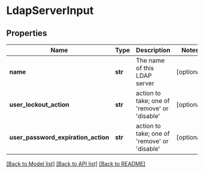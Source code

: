 # LdapServerInput

## Properties
Name | Type | Description | Notes
------------ | ------------- | ------------- | -------------
**name** | **str** | The name of this LDAP server | [optional] 
**user_lockout_action** | **str** | action to take; one of &#x27;remove&#x27; or &#x27;disable&#x27; | [optional] 
**user_password_expiration_action** | **str** | action to take; one of &#x27;remove&#x27; or &#x27;disable&#x27; | [optional] 

[[Back to Model list]](../README.md#documentation-for-models) [[Back to API list]](../README.md#documentation-for-api-endpoints) [[Back to README]](../README.md)

